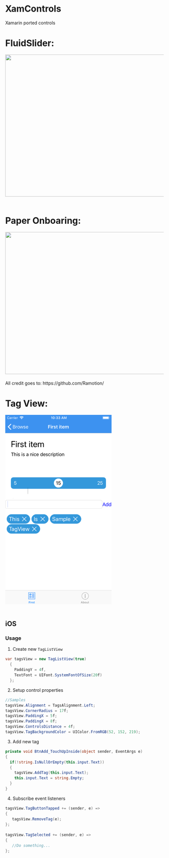 # XamControls
Xamarin ported controls

# FluidSlider:
<img src="https://github.com/Ramotion/fluid-slider/blob/master/fluid-slider.gif" width="600" height="450" />
<br><br/>

# Paper Onboaring: 
<img src="https://github.com/Ramotion/paper-onboarding/blob/master/paper-onboarding.gif" width="600" height="450" />
<br><br/>
All credit goes to: https://github.com/Ramotion/

# Tag View: 
<img src="https://github.com/truongkhanhduy95/XamControls/blob/master/img/ios_tag_view.png" width="338" height="600" />
<br><br/>

## iOS

### Usage

1) Create new `TagListView`

``` c#
var tagsView = new TagListView(true)
  {
    PaddingY = 4f,
    TextFont = UIFont.SystemFontOfSize(20f)
  };
```

2) Setup control properties

``` c#
//Samples
tagsView.Alignment = TagsAlignment.Left;
tagsView.CornerRadius = 17f;
tagsView.PaddingX = 5f;
tagsView.PaddingX = 8f;
tagsView.ControlsDistance = 4f;
tagsView.TagBackgroundColor = UIColor.FromRGB(52, 152, 219);
```

3) Add new tag

``` c#
private void BtnAdd_TouchUpInside(object sender, EventArgs e)
{
  if(!string.IsNullOrEmpty(this.input.Text))
  {
    tagsView.AddTag(this.input.Text);
    this.input.Text = string.Empty;
  }
}
```

4) Subscribe event listeners

``` c#
tagsView.TagButtonTapped += (sender, e) =>
{
   tagsView.RemoveTag(e);
};

tagsView.TagSelected += (sender, e) =>
{
   //Do something...                
};
```
